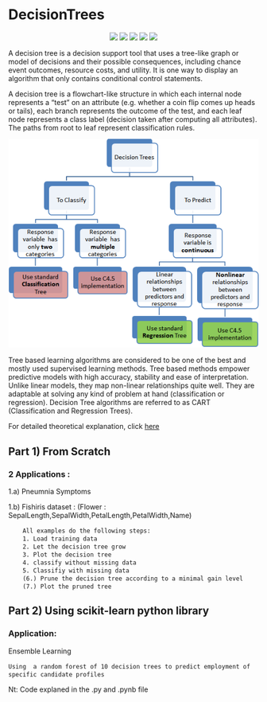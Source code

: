 # DecisionTrees

<div align="center">
<img src="https://img.shields.io/github/license/VedantKhairnar/DecisionTrees">	
<img src="https://img.shields.io/github/stars/VedantKhairnar/DecisionTrees">
<img src="https://img.shields.io/github/forks/VedantKhairnar/DecisionTrees">
<img src="https://img.shields.io/github/issues/VedantKhairnar/DecisionTrees">
<img src="https://img.shields.io/badge/PRs-welcome-informational">
</div>

A decision tree is a decision support tool that uses a tree-like graph or model of decisions and their possible consequences, including chance event outcomes, resource costs, and utility. It is one way to display an algorithm that only contains conditional control statements.

A decision tree is a flowchart-like structure in which each internal node represents a “test” on an attribute (e.g. whether a coin flip comes up heads or tails), each branch represents the outcome of the test, and each leaf node represents a class label (decision taken after computing all attributes). The paths from root to leaf represent classification rules.

![Snap](https://github.com/VedantKhairnar/DecisionTrees/blob/master/img/dtree.png)


Tree based learning algorithms are considered to be one of the best and mostly used supervised learning methods. Tree based methods empower predictive models with high accuracy, stability and ease of interpretation. Unlike linear models, they map non-linear relationships quite well. They are adaptable at solving any kind of problem at hand (classification or regression). Decision Tree algorithms are referred to as CART (Classification and Regression Trees).

For detailed theoretical explanation, click [here](https://medium.com/greyatom/decision-trees-a-simple-way-to-visualize-a-decision-dc506a403aeb)

## Part 1) From Scratch
        
  ### 2 Applications : 
        
   1.a) Pneumnia Symptoms
        
   1.b) Fishiris dataset : (Flower : SepalLength,SepalWidth,PetalLength,PetalWidth,Name)
        
        All examples do the following steps:
        1. Load training data
        2. Let the decision tree grow
        3. Plot the decision tree
        4. classify without missing data
        5. Classifiy with missing data
        (6.) Prune the decision tree according to a minimal gain level
        (7.) Plot the pruned tree
        
## Part 2) Using scikit-learn python library
   ###     Application:  
   
   Ensemble Learning
    
    Using  a random forest of 10 decision trees to predict employment of specific candidate profiles
   
   Nt: Code explaned in the .py and .pynb file
